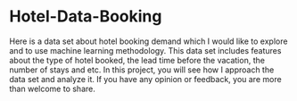 # Hotel-Data-Booking
Here is a data set about hotel booking demand which I would like to explore and to use machine learning methodology. This data set includes features about the type of hotel booked, the lead time before the vacation, the number of stays and etc. In this project, you will see how I approach the data set and analyze it. If you have any opinion or feedback, you are more than welcome to share.
